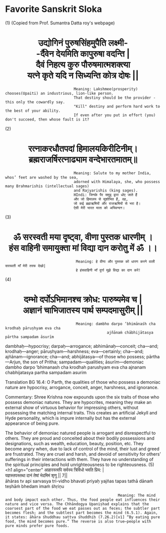# Favorite Sanskrit Sloka
(1)
(Copied from Prof. Sumantra Datta roy's webpage)
                                   <h1 align="center">उद्योगिनं पुरुषसिंहमुपैति लक्ष्मी-<br>
                                                    -र्दैवेन देयमिति कापुरुषा वदन्ति |<br>
                                                     दैवं निहत्य कुरु पौरुषमात्मशक्त्या<br>
                                                    यत्ने कृते यदि न सिध्यन्ति कोत्र दोषः ||</h1>
                                  
                                   Meaning: Lakshmee(prosperity) chooses(Upaiti) an industrious, lion-like person.
                                   That destiny should be the provider - this only the cowardly say. 
                                   "Kill" destiny and perform hard work to the best of your ability. 
                                   If even after you put in effort (you) don't succeed, then whose fault is it? 
       

(2)
                                        <h1 align="center">रत्नाकरधौतपदां हिमालयकिरीटिनीम्।<br>
                                                    ब्रह्मराजर्षिरत्नाढ्याम वन्देभारतमातम्॥</h1>
                                                    
                                   Meaning: Salute to my mother India, whos’ feet are washed by the sea, 
                                   adorned with Himalaya, she, who possess many Brahmarishis (intellectual sages) 
                                   and Rajyarishis (king sages).
                                   HIndi: जिनके पैर समुद्र द्वारा धोए जाते हैं 
                                   और जो हिमालय से सुशोभित हैं, वह, 
                                   जो कई ब्रह्मऋषियों और राजऋषियों से भरा है। 
                                   ऐसी मेरी भारत माता को अभिवन्दन।       
(3)
                                       <h1 align="center">ॐ सरस्वती मया दृष्ट्वा, वीणा पुस्तक धारणीम् ।<br>
                                                          हंस वाहिनी समायुक्ता मां विद्या दान करोतु में ॐ ।।</h1>
                                                          
                                    Meaning: हे वीणा और पुस्तक को धारण करने वाली सरस्वती माँ मेरी तरफ देखो| 
                                    हे हंसवाहिनी माँ दुर्गा मुझे विद्या का दान करें!
(4)                                    
                                    <h1 align="center"> दम्भो दर्पोऽभिमानश्च क्रोध: पारुष्यमेव च |<br>
                                                     अज्ञानं चाभिजातस्य पार्थ सम्पदमासुरीम् || </h1>
                                    
                                    Meaning: dambho darpo ’bhimānaśh cha krodhaḥ pāruṣhyam eva cha
                                                  ajñānaṁ chābhijātasya pārtha sampadam āsurīm

dambhaḥ—hypocrisy; darpaḥ—arrogance; abhimānaḥ—conceit; cha—and; krodhaḥ—anger; pāruṣhyam—harshness; eva—certainly; cha—and; ajñānam—ignorance; cha—and; abhijātasya—of those who possess; pārtha—Arjun, the son of Pritha; sampadam—qualities; āsurīm—demoniac
dambho darpo ’bhimanash cha krodhah parushyam eva cha
ajnanam chabhijatasya partha sampadam asurim

Translation
BG 16.4: O Parth, the qualities of those who possess a demoniac nature are hypocrisy, arrogance, conceit, anger, harshness, and ignorance.

Commentary:
Shree Krishna now expounds upon the six traits of those who possess demoniac natures. They are hypocrites, meaning they make an external show of virtuous behavior for impressing others, without possessing the matching internal traits. This creates an artificial Jekyll and Hyde personality, which is impure internally but has the external appearance of being pure.

The behavior of demoniac natured people is arrogant and disrespectful to others. They are proud and conceited about their bodily possessions and designations, such as wealth, education, beauty, position, etc. They become angry when, due to lack of control of the mind, their lust and greed are frustrated. They are cruel and harsh, and devoid of sensitivity for others’ sufferings in their interactions with them. They have no understanding of the spiritual principles and hold unrighteousness to be righteousness.
(5)
                                              <h1 align="center" आहारस्त्वपि सर्वस्य त्रिविधो भवति प्रिय: | <br>
                                                       यज्ञस्तपस्तथा दानं तेषां भेदमिमं शृणु || 7||<br>
                                                       āhāras tv api sarvasya tri-vidho bhavati priyaḥ
                                                       yajñas tapas tathā dānaṁ teṣhāṁ bhedam imaṁ śhṛiṇu</h1>
                                                       
                                                       Meaning: The mind and body impact each other. Thus, the food people eat influences their nature and vice versa. The Chhāndogya Upaniṣhad explains that the coarsest part of the food we eat passes out as feces; the subtler part becomes flesh; and the subtlest part becomes the mind (6.5.1). Again, it states: āhāra śhuddhau sattva śhuddhiḥ (7.26.2)[v1] “By eating pure food, the mind becomes pure.” The reverse is also true—people with pure minds prefer pure foods.
